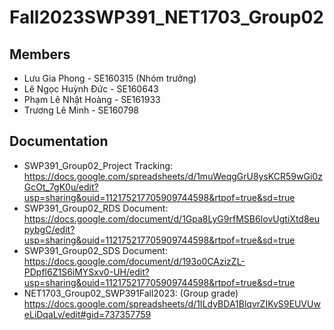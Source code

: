 # Fall2023SWP391_NET1703_Group02
## Members
- Lưu Gia Phong - SE160315 (Nhóm trưởng)
- Lê Ngọc Huỳnh Đức - SE160643
- Phạm Lê Nhật Hoàng - SE161933
- Trương Lê Minh - SE160798
## Documentation
- SWP391_Group02_Project Tracking:
  https://docs.google.com/spreadsheets/d/1muWeqgGrU8ysKCR59wGi0zGcOt_7gK0u/edit?usp=sharing&ouid=112175217705909744598&rtpof=true&sd=true
- SWP391_Group02_RDS Document:
  https://docs.google.com/document/d/1Gpa8LyG9rfMSB6IovUgtiXtd8eupybgC/edit?usp=sharing&ouid=112175217705909744598&rtpof=true&sd=true
- SWP391_Group02_SDS Document:
  https://docs.google.com/document/d/193o0CAzizZL-PDpfl6Z1S6iMYSxv0-UH/edit?usp=sharing&ouid=112175217705909744598&rtpof=true&sd=true
- NET1703_Group02_SWP391Fall2023: (Group grade)
  https://docs.google.com/spreadsheets/d/1ILdyBDA1BlqvrZIKvS9EUVUweLiDqaLv/edit#gid=737357759
